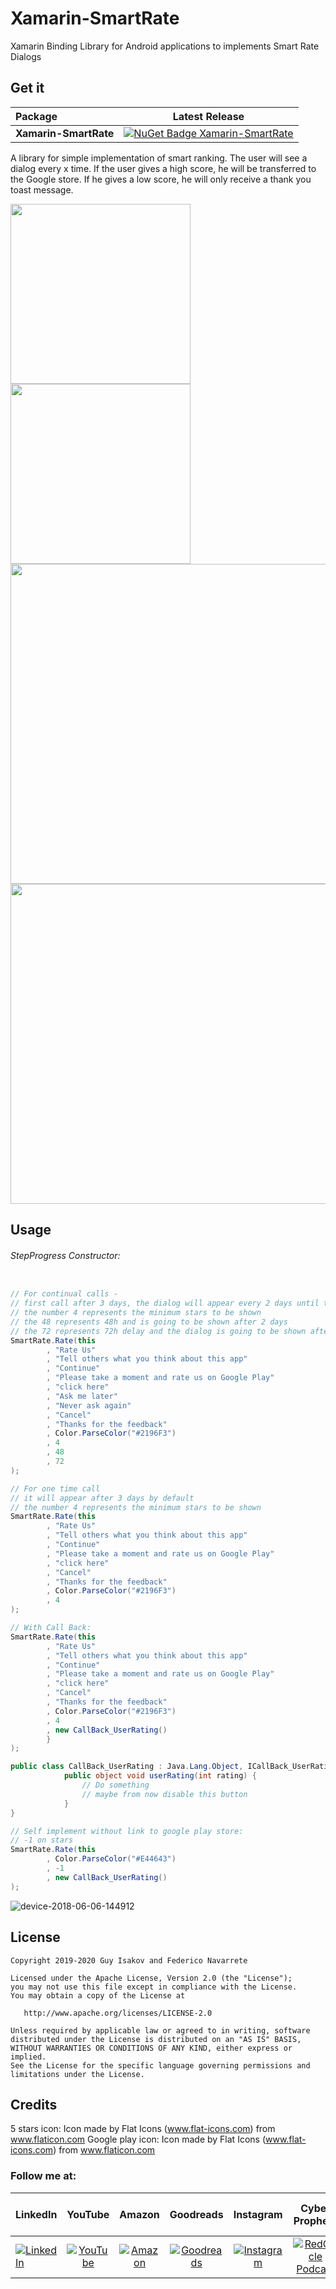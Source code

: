 # Xamarin-SmartRate
Xamarin Binding Library for Android applications to implements Smart Rate Dialogs

## Get it

|  Package  |Latest Release|
|:----------|:------------:|
|**Xamarin-SmartRate**|[![NuGet Badge Xamarin-SmartRate](https://buildstats.info/nuget/Xamarin-SmartRate)](https://www.nuget.org/packages/Xamarin-SmartRate/)|

A library for simple implementation of smart ranking.
The user will see a dialog every x time.
If the user gives a high score, he will be transferred to the Google store. If he gives a low score, he will only receive a thank you toast message.

<img src="https://raw.githubusercontent.com/guy-4444/SmartRateUsDialog-Android/master/sc_1.png" width="288">
<img src="https://raw.githubusercontent.com/guy-4444/SmartRateUsDialog-Android/master/sc_2.png" width="288">

<img src="https://raw.githubusercontent.com/guy-4444/SmartRateUsDialog-Android/master/sc_5.png" width="512">
<img src="https://raw.githubusercontent.com/guy-4444/SmartRateUsDialog-Android/master/sc_6.png" width="512">

## Usage

###### StepProgress Constructor:
```csharp

// For continual calls - 
// first call after 3 days, the dialog will appear every 2 days until the user rates the app / or clicks on NEVER ASK AGAIN button
// the number 4 represents the minimum stars to be shown
// the 48 represents 48h and is going to be shown after 2 days
// the 72 represents 72h delay and the dialog is going to be shown after 3 days more
SmartRate.Rate(this
        , "Rate Us"
        , "Tell others what you think about this app"
        , "Continue"
        , "Please take a moment and rate us on Google Play"
        , "click here"
        , "Ask me later"
        , "Never ask again"
        , "Cancel"
        , "Thanks for the feedback"
        , Color.ParseColor("#2196F3")
        , 4
        , 48
        , 72
);

// For one time call
// it will appear after 3 days by default
// the number 4 represents the minimum stars to be shown
SmartRate.Rate(this
        , "Rate Us"
        , "Tell others what you think about this app"
        , "Continue"
        , "Please take a moment and rate us on Google Play"
        , "click here"
        , "Cancel"
        , "Thanks for the feedback"
        , Color.ParseColor("#2196F3")
        , 4
);

// With Call Back:
SmartRate.Rate(this
        , "Rate Us"
        , "Tell others what you think about this app"
        , "Continue"
        , "Please take a moment and rate us on Google Play"
        , "click here"
        , "Cancel"
        , "Thanks for the feedback"
        , Color.ParseColor("#2196F3")
        , 4
        , new CallBack_UserRating()
        }
);

public class CallBack_UserRating : Java.Lang.Object, ICallBack_UserRating {
            public object void userRating(int rating) {
                // Do something
                // maybe from now disable this button
            }
}

// Self implement without link to google play store:
// -1 on stars
SmartRate.Rate(this
        , Color.ParseColor("#E44643")
        , -1
        , new CallBack_UserRating()
);

```


![device-2018-06-06-144912](https://github.com/guy-4444/SmartRateUsDialog-Android/blob/master/desc.png?raw=true)

## License

    Copyright 2019-2020 Guy Isakov and Federico Navarrete

    Licensed under the Apache License, Version 2.0 (the "License");
    you may not use this file except in compliance with the License.
    You may obtain a copy of the License at

       http://www.apache.org/licenses/LICENSE-2.0

    Unless required by applicable law or agreed to in writing, software
    distributed under the License is distributed on an "AS IS" BASIS,
    WITHOUT WARRANTIES OR CONDITIONS OF ANY KIND, either express or implied.
    See the License for the specific language governing permissions and
    limitations under the License.

## Credits

5 stars icon:
Icon made by Flat Icons (www.flat-icons.com) from www.flaticon.com
Google play icon:
Icon made by Flat Icons (www.flat-icons.com) from www.flaticon.com

### Follow me at:

|  LinkedIn  |YouTube|Amazon|Goodreads|Instagram|Cyber Prophets|Sharing Your Stories|
|:----------|:------------:|:------------:|:------------:|:------------:|:------------:|:------------:|
|[![LinkedIn](https://i.stack.imgur.com/idQWu.png)](https://bit.ly/lfanmixco)|[![YouTube](https://i.stack.imgur.com/CFPMR.png)](https://youtube.com/c/FedericoNavarrete)|[![Amazon](https://i.stack.imgur.com/NFOeE.png)](https://www.amazon.com/Federico-Navarrete/e/B08NJTXQRV)|[![Goodreads](https://i.stack.imgur.com/oBk0g.jpg)](https://www.goodreads.com/author/show/21125413.Federico_Navarrete)|[![Instagram](https://i.stack.imgur.com/PIfqY.png)](https://www.instagram.com/federico_the_consultant)|[![RedCircle Podcast](https://i.stack.imgur.com/4XICF.png)](https://redcircle.com/shows/cyber-prophets)|[![RedCircle Podcast](https://i.stack.imgur.com/4XICF.png)](https://redcircle.com/shows/sharing-your-stories)|

